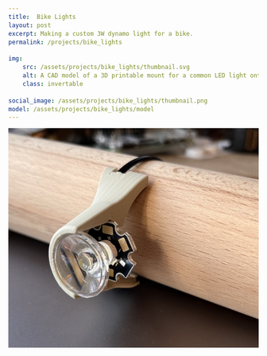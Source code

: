 ```yaml
---
title:  Bike Lights
layout: post
excerpt: Making a custom 3W dynamo light for a bike.
permalink: /projects/bike_lights

img:
    src: /assets/projects/bike_lights/thumbnail.svg
    alt: A CAD model of a 3D printable mount for a common LED light onto a bike handlebar.
    class: invertable

social_image: /assets/projects/bike_lights/thumbnail.png
model: /assets/projects/bike_lights/model
---
```


<model-viewer src="{{page.model}}/untitled.glb" ar ar-modes="webxr scene-viewer quick-look" camera-controls poster="{{page.model}}/poster.webp" shadow-intensity="1" camera-orbit="-147.8deg 54.77deg 0.1713m" field-of-view="30deg"></model-viewer>

<script type="module" src="/assets/js/model-viewer.js"></script>

<img src = "/assets/projects/bike_lights/bike_light.jpg">
